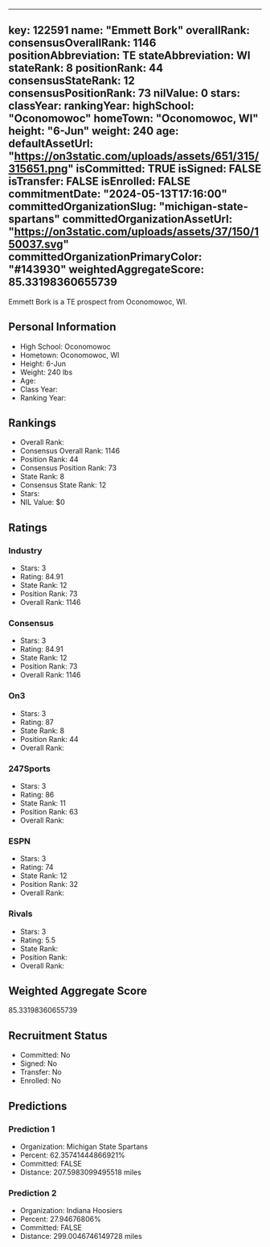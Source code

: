---
  key: 122591
  name: "Emmett Bork"
  overallRank: 
  consensusOverallRank: 1146
  positionAbbreviation: TE
  stateAbbreviation: WI
  stateRank: 8
  positionRank: 44
  consensusStateRank: 12
  consensusPositionRank: 73
  nilValue: 0
  stars: 
  classYear: 
  rankingYear: 
  highSchool: "Oconomowoc"
  homeTown: "Oconomowoc, WI"
  height: "6-Jun"
  weight: 240
  age: 
  defaultAssetUrl: "https://on3static.com/uploads/assets/651/315/315651.png"
  isCommitted: TRUE
  isSigned: FALSE
  isTransfer: FALSE
  isEnrolled: FALSE
  commitmentDate: "2024-05-13T17:16:00"
  committedOrganizationSlug: "michigan-state-spartans"
  committedOrganizationAssetUrl: "https://on3static.com/uploads/assets/37/150/150037.svg"
  committedOrganizationPrimaryColor: "#143930"
  weightedAggregateScore: 85.33198360655739
  ---
  
  Emmett Bork is a TE prospect from Oconomowoc, WI.
  
  ## Personal Information
  - High School: Oconomowoc
  - Hometown: Oconomowoc, WI
  - Height: 6-Jun
  - Weight: 240 lbs
  - Age: 
  - Class Year: 
  - Ranking Year: 
  
  ## Rankings
  - Overall Rank: 
  - Consensus Overall Rank: 1146
  - Position Rank: 44
  - Consensus Position Rank: 73
  - State Rank: 8
  - Consensus State Rank: 12
  - Stars: 
  - NIL Value: $0
  
  ## Ratings
  
  ### Industry
  - Stars: 3
  - Rating: 84.91
  - State Rank: 12
  - Position Rank: 73
  - Overall Rank: 1146
  
  ### Consensus
  - Stars: 3
  - Rating: 84.91
  - State Rank: 12
  - Position Rank: 73
  - Overall Rank: 1146
  
  ### On3
  - Stars: 3
  - Rating: 87
  - State Rank: 8
  - Position Rank: 44
  - Overall Rank: 
  
  ### 247Sports
  - Stars: 3
  - Rating: 86
  - State Rank: 11
  - Position Rank: 63
  - Overall Rank: 
  
  ### ESPN
  - Stars: 3
  - Rating: 74
  - State Rank: 12
  - Position Rank: 32
  - Overall Rank: 
  
  ### Rivals
  - Stars: 3
  - Rating: 5.5
  - State Rank: 
  - Position Rank: 
  - Overall Rank: 
  
  ## Weighted Aggregate Score
  85.33198360655739
  
  ## Recruitment Status
  - Committed: No
  - Signed: No
  - Transfer: No
  - Enrolled: No
  
  
  
  ## Predictions
  
  ### Prediction 1
  - Organization: Michigan State Spartans
  - Percent: 62.35741444866921%
  - Committed: FALSE
  - Distance: 207.5983099495518 miles
  
  ### Prediction 2
  - Organization: Indiana Hoosiers
  - Percent: 27.94676806%
  - Committed: FALSE
  - Distance: 299.0046746149728 miles
  